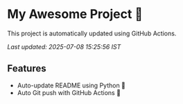 # My Awesome Project 🚀

This project is automatically updated using GitHub Actions.

_Last updated: 2025-07-08 15:25:56 IST_

## Features
- Auto-update README using Python 🐍
- Auto Git push with GitHub Actions 🤖
